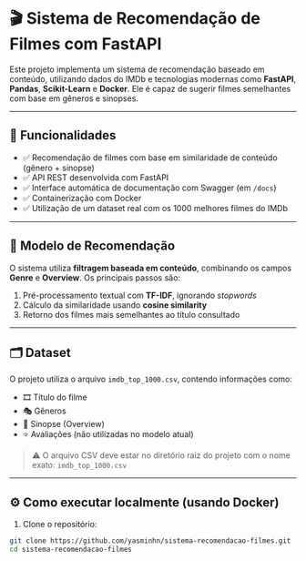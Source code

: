 # 🎬 Sistema de Recomendação de Filmes com FastAPI

Este projeto implementa um sistema de recomendação baseado em conteúdo, utilizando dados do IMDb e tecnologias modernas como **FastAPI**, **Pandas**, **Scikit-Learn** e **Docker**. Ele é capaz de sugerir filmes semelhantes com base em gêneros e sinopses.

---

## 📌 Funcionalidades

- ✅ Recomendação de filmes com base em similaridade de conteúdo (gênero + sinopse)  
- ✅ API REST desenvolvida com FastAPI  
- ✅ Interface automática de documentação com Swagger (em `/docs`)  
- ✅ Containerização com Docker  
- ✅ Utilização de um dataset real com os 1000 melhores filmes do IMDb  

---

## 🧠 Modelo de Recomendação

O sistema utiliza **filtragem baseada em conteúdo**, combinando os campos **Genre** e **Overview**. Os principais passos são:

1. Pré-processamento textual com **TF-IDF**, ignorando *stopwords*  
2. Cálculo da similaridade usando **cosine similarity**  
3. Retorno dos filmes mais semelhantes ao título consultado  

---

## 🗂 Dataset

O projeto utiliza o arquivo `imdb_top_1000.csv`, contendo informações como:

- 🎞 Título do filme  
- 🎭 Gêneros  
- 📄 Sinopse (Overview)  
- ⭐ Avaliações (não utilizadas no modelo atual)

> ⚠️ O arquivo CSV deve estar no diretório raiz do projeto com o nome exato: `imdb_top_1000.csv`

---

## ⚙️ Como executar localmente (usando Docker)

1. Clone o repositório:
```bash
git clone https://github.com/yasminhn/sistema-recomendacao-filmes.git
cd sistema-recomendacao-filmes



